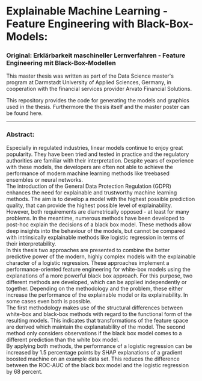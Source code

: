 # Explainable Machine Learning - Feature Engineering with Black-Box-Models: 
### Original: Erklärbarkeit maschineller Lernverfahren - Feature Engineering mit Black-Box-Modellen
This master thesis was written as part of the Data Science master's program at Darmstadt University of Applied Sciences, Germany, in cooperation with the financial services provider Arvato Financial Solutions.

This repository provides the code for generating the models and graphics used in the thesis. Furthermore the thesis itself and the master poster can be found here.  

---
### Abstract:
Especially in regulated industries, linear models continue to enjoy great popularity. They have been tried and tested in practice and the regulatory authorities are familiar with their interpretation. Despite years of experience with these models, the developers are often not able to achieve the performance of modern machine learning methods like treebased ensembles or neural networks.  
The introduction of the General Data Protection Regulation (GDPR) enhances the need for explainable and trustworthy machine learning methods. The aim is to develop a model with the highest possible prediction quality, that can provide the highest possible level of explainability. However, both requirements are diametrically opposed - at least for many problems. In the meantime, numerous methods have been developed to post-hoc explain the decisions of a black box model. These methods allow deep insights into the behaviour of the models, but cannot be compared with intrinsically explainable methods like logistic regression in terms of their interpretability.  
In this thesis two approaches are presented to combine the better predictive power of the modern, highly complex models with the explainable character of a logistic regression. These approaches implement a performance-oriented feature engineering for white-box models using the explanations of a more powerful black box approach. For this purpose, two different methods are developed, which can be applied independently or together. Depending on the methodology and the problem, these either increase the performance of the explainable model or its explainability. In some cases even both is possible.   
	The first methodology makes use of the structural differences between white-box and black-box methods with regard to the functional form of the resulting models. This indicates that transformations of the feature space are derived which maintain the explanatability of the model. The second method only considers observations if the black box model comes to a different prediction than the white box model.   
	By applying both methods, the performance of a logistic regression can be increased by 1.5 percentage points by SHAP explanations of a gradient boosted machine on an example data set. This reduces the difference between the ROC-AUC of the black box model and the logistic regression by 68 percent.
